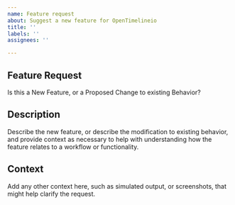 ```yaml
---
name: Feature request
about: Suggest a new feature for OpenTimelineio
title: ''
labels: ''
assignees: ''

---
```


## Feature Request

Is this a New Feature, or a Proposed Change to existing Behavior?

## Description

Describe the new feature, or describe the modification to existing behavior, and provide context as necessary to help with understanding how the feature relates to a workflow or functionality.

## Context

Add any other context here, such as simulated output, or screenshots, that might help clarify the request.
